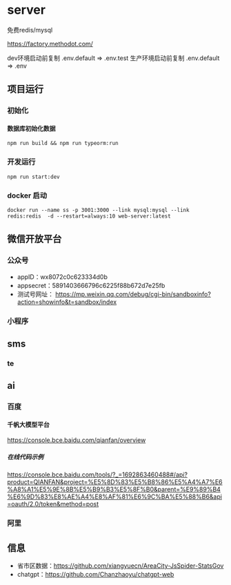 # server

免费redis/mysql

https://factory.methodot.com/

dev环境启动前复制 .env.default => .env.test
生产环境启动前复制 .env.default => .env

## 项目运行

### 初始化

#### 数据库初始化数据
```
npm run build && npm run typeorm:run
```

### 开发运行
```
npm run start:dev
```

### docker 启动

```
docker run --name ss -p 3001:3000 --link mysql:mysql --link redis:redis  -d --restart=always:10 web-server:latest
```

## 微信开放平台

### 公众号

- appID：wx8072c0c623334d0b 
- appsecret：5891403666796c6225f88b672d7e25fb 
- 测试号网址： https://mp.weixin.qq.com/debug/cgi-bin/sandboxinfo?action=showinfo&t=sandbox/index


### 小程序

## sms

### te

## ai

### 百度

#### 千帆大模型平台
https://console.bce.baidu.com/qianfan/overview

##### 在线代码示例
https://console.bce.baidu.com/tools/?_=1692863460488#/api?product=QIANFAN&project=%E5%8D%83%E5%B8%86%E5%A4%A7%E6%A8%A1%E5%9E%8B%E5%B9%B3%E5%8F%B0&parent=%E9%89%B4%E6%9D%83%E8%AE%A4%E8%AF%81%E6%9C%BA%E5%88%B6&api=oauth/2.0/token&method=post


### 阿里

## 信息

- 省市区数据：https://github.com/xiangyuecn/AreaCity-JsSpider-StatsGov
- chatgpt：https://github.com/Chanzhaoyu/chatgpt-web
